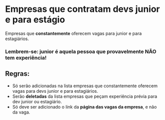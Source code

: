 # Empresas que contratam devs junior e para estágio

Empresas que **constantemente** oferecem vagas para junior e para estagiários.

### Lembrem-se: junior é aquela pessoa que provavelmente NÃO tem experiência!

## Regras:
- Só serão adicionadas na lista empresas que constantemente oferecem vagas para devs junior e para estagiários.
- Serão **deletadas** da lista empresas que peçam experiência prévia para dev junior ou estagiário.
- Só deve ser adicionado o link da **página das vagas da empresa**, e não da vaga.
